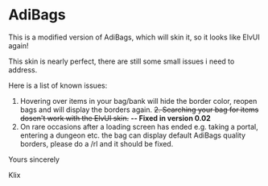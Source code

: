 # AdiBags
This is a modified version of AdiBags, which will skin it, so it looks like ElvUI again!

This skin is nearly perfect, there are still some small issues i need to address.

Here is a list of known issues:
1. Hovering over items in your bag/bank will hide the border color, reopen bags and will display the borders again.
~~2. Searching your bag for items dosen't work with the ElvUI skin.~~ **-- Fixed in version 0.02**
3. On rare occasions after a loading screen has ended e.g. taking a portal, entering a dungeon etc. the bag can display default AdiBags quality borders, please do a /rl and it should be fixed.


Yours sincerely

Klix
